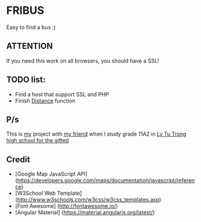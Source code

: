 # FRIBUS

Easy to find a bus :)

## ATTENTION

If you need this work on all browsers, you should have a SSL!

## TODO list:

* Find a host that support SSL and PHP
* Finish [Distance](https://github.com/oobol2000oo/FRIBUS/blob/master/distance.html) function

## P/s

This is [my](https://www.facebook.com/h3x4n1um) project with [my friend](https://www.facebook.com/jin.st742) when I study grade 11A2 in [Ly Tu Trong high school for the gifted](http://chuyenlytutrong.edu.vn/)

## Credit

* [Google Map JavaScript API] (https://developers.google.com/maps/documentation/javascript/reference)
* [W3School Web Template] (http://www.w3schools.com/w3css/w3css_templates.asp)
* [Font Awesome] (http://fontawesome.io/)
* [Angular Material] (https://material.angularjs.org/latest/)